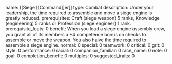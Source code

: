 name: [[Siege [[Command]]er]]
type: Combat
description: Under your leadership, the time required to assemble and move a siege engine is greatly reduced.
prerequisites: Craft (siege weapon) 5 ranks, Knowledge (engineering) 5 ranks or Profession (siege engineer) 1 rank.
prerequisite_feats: 0
benefit: When you lead a siege engine assembly crew, you grant all of its members a +4 competence bonus on checks to assemble or move the weapon. You also halve the time required to assemble a siege engine.
normal: 0
special: 0
teamwork: 0
critical: 0
grit: 0
style: 0
performance: 0
racial: 0
companion_familiar: 0
race_name: 0
note: 0
goal: 0
completion_benefit: 0
multiples: 0
suggested_traits: 0
